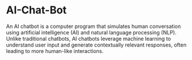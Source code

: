 # AI-Chat-Bot
An AI chatbot is a computer program that simulates human conversation using artificial intelligence (AI) and natural language processing (NLP). Unlike traditional chatbots, AI chatbots leverage machine learning to understand user input and generate contextually relevant responses, often leading to more human-like interactions.
